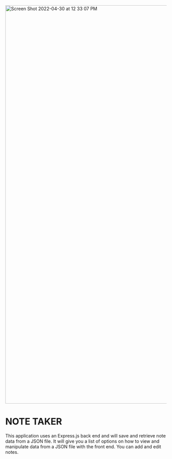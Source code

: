 <img width="1244" alt="Screen Shot 2022-04-30 at 12 33 07 PM" src="https://user-images.githubusercontent.com/79293495/166114210-dab50410-b4d6-4822-ae17-7f558f455ecc.png">

# NOTE TAKER
This application uses an Express.js back end and will save and retrieve note data from a JSON file. It will give you a list of options on how to view and manipulate data from a JSON file with the front end. You can add and edit notes.
